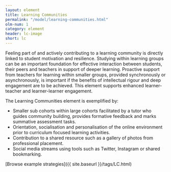 ```yaml
---
layout: element
title: Learning Communities
permalink: "/model/learning-communities.html"
olm-num: 1
category: element
header: lc-image
short: lc
---
```


Feeling part of and actively contributing to a learning community is directly linked to student motivation and resilience. Studying within learning groups can be an important foundation for effective interaction between students, their peers and teachers in support of deeper learning. Proactive support from teachers for learning within smaller groups, provided synchronously or asynchronously, is important if the benefits of intellectual rigour and deep engagement are to be achieved. This element supports enhanced learner-teacher and learner-learner engagement.

The Learning Communities element is exemplified by: 

- Smaller sub cohorts within large cohorts facilitated by a tutor who guides community building, provides formative feedback and marks summative assessment tasks.
- Orientation, socialisation and personalisation of the online environment prior to curriculum focused learning activities.
- Contribution to a shared resource such as a gallery of photos from professional placement.
- Social media streams using tools such as Twitter, Instagram or shared bookmarking.

[Browse example strategies]({{ site.baseurl }}/tags/LC.html)